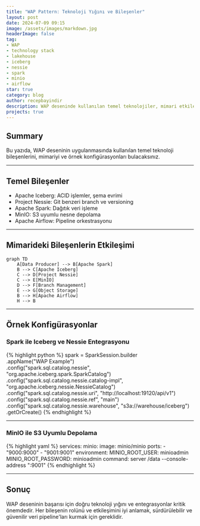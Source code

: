 ```yaml
---
title: "WAP Pattern: Teknoloji Yığını ve Bileşenler"
layout: post
date: 2024-07-09 09:15
image: /assets/images/markdown.jpg
headerImage: false
tag:
- WAP
- technology stack
- lakehouse
- iceberg
- nessie
- spark
- minio
- airflow
star: true
category: blog
author: recepbayindir
description: WAP deseninde kullanılan temel teknolojiler, mimari etkileşimler ve örnek konfigürasyonlar.
projects: true
---
```


## Summary

Bu yazıda, WAP deseninin uygulanmasında kullanılan temel teknoloji bileşenlerini, mimariyi ve örnek konfigürasyonları bulacaksınız.

---

## Temel Bileşenler

- Apache Iceberg: ACID işlemler, şema evrimi
- Project Nessie: Git benzeri branch ve versioning
- Apache Spark: Dağıtık veri işleme
- MinIO: S3 uyumlu nesne depolama
- Apache Airflow: Pipeline orkestrasyonu

---

## Mimarideki Bileşenlerin Etkileşimi

```mermaid
graph TD
    A[Data Producer] --> B[Apache Spark]
    B --> C[Apache Iceberg]
    C --> D[Project Nessie]
    C --> E[MinIO]
    D --> F[Branch Management]
    E --> G[Object Storage]
    B --> H[Apache Airflow]
    H --> B
```

---

## Örnek Konfigürasyonlar

### Spark ile Iceberg ve Nessie Entegrasyonu

{% highlight python %}
spark = SparkSession.builder \
    .appName("WAP Example") \
    .config("spark.sql.catalog.nessie", "org.apache.iceberg.spark.SparkCatalog") \
    .config("spark.sql.catalog.nessie.catalog-impl", "org.apache.iceberg.nessie.NessieCatalog") \
    .config("spark.sql.catalog.nessie.uri", "http://localhost:19120/api/v1") \
    .config("spark.sql.catalog.nessie.ref", "main") \
    .config("spark.sql.catalog.nessie.warehouse", "s3a://warehouse/iceberg") \
    .getOrCreate()
{% endhighlight %}

---

### MinIO ile S3 Uyumlu Depolama

{% highlight yaml %}
services:
  minio:
    image: minio/minio
    ports:
      - "9000:9000"
      - "9001:9001"
    environment:
      MINIO_ROOT_USER: minioadmin
      MINIO_ROOT_PASSWORD: minioadmin
    command: server /data --console-address ":9001"
{% endhighlight %}

---

## Sonuç

WAP deseninin başarısı için doğru teknoloji yığını ve entegrasyonlar kritik önemdedir. Her bileşenin rolünü ve etkileşimini iyi anlamak, sürdürülebilir ve güvenilir veri pipeline'ları kurmak için gereklidir. 